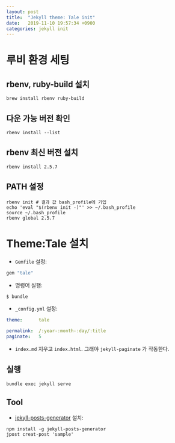 ```yaml
---
layout: post
title:  "Jekyll theme: Tale init"
date:   2019-11-10 19:57:34 +0900
categories: jekyll init
---
```


# 루비 환경 세팅

## rbenv, ruby-build 설치

```
brew install rbenv ruby-build
```
## 다운 가능 버전 확인

```
rbenv install --list
```

## rbenv 최신 버전 설치

```
rbenv install 2.5.7
```

## PATH 설정

```
rbenv init # 결과 값 bash_profile에 기입
echo 'eval "$(rbenv init -)"' >> ~/.bash_profile
source ~/.bash_profile
rbenv global 2.5.7
```

# Theme:Tale 설치
* `Gemfile` 설정:

```ruby
gem "tale"
```

* 명령어 실행:

```bash
$ bundle
```

* `_config.yml` 설정:

```yaml
theme:      tale

permalink:  /:year-:month-:day/:title
paginate:   5
```

* `index.md` 지우고 `index.html`. 그래야 `jekyll-paginate` 가 작동한다.

## 실행

```
bundle exec jekyll serve
```

## Tool
* [jekyll-posts-generator](https://www.npmjs.com/package/jekyll-posts-generator) 설치:
```
npm install -g jekyll-posts-generator
jpost creat-post 'sample'
```